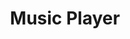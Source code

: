 ---
title: Music Player
technologies: Java, JavaFX, Git
description:
- Developed a collaborative project to create a music player, solidifying understanding of version control and teamwork.
github: https://github.com/mygreentae/MusicPlayer
date-started: 2022-04
date-ended: 2022-05
---